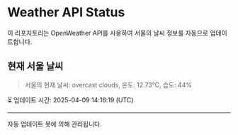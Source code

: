 
# Weather API Status

이 리포지토리는 OpenWeather API를 사용하여 서울의 날씨 정보를 자동으로 업데이트합니다.

## 현재 서울 날씨
> 서울의 현재 날씨: overcast clouds, 온도: 12.73°C, 습도: 44%

⏳ 업데이트 시간: 2025-04-09 14:16:19 (UTC)

---
자동 업데이트 봇에 의해 관리됩니다.
